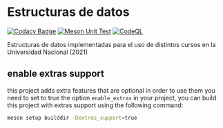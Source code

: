# Estructuras de datos

[![Codacy Badge](https://api.codacy.com/project/badge/Grade/ce58a51b00194704a4dee084f176668f)](https://app.codacy.com/gh/UNA-OUROBOROS/datospp?utm_source=github.com&utm_medium=referral&utm_content=UNA-OUROBOROS/datospp&utm_campaign=Badge_Grade_Settings)
[![Meson Unit Test](https://github.com/UNA-OUROBOROS/datospp/actions/workflows/meson.yml/badge.svg)](https://github.com/UNA-OUROBOROS/datospp/actions/workflows/meson.yml)
[![CodeQL](https://github.com/UNA-OUROBOROS/datospp/actions/workflows/codeql-analysis.yml/badge.svg)](https://github.com/UNA-OUROBOROS/datospp/actions/workflows/codeql-analysis.yml)

Estructuras de datos implementadas para el uso de distintos cursos en la Universidad Nacional (2021)

## enable extras support

this project adds extra features that are optional in order to use them you need to set to true the option `enable_extras` in your project, you can build this project with extras support using the following command:

```bash
meson setup builddir -Dextras_support=true
```

